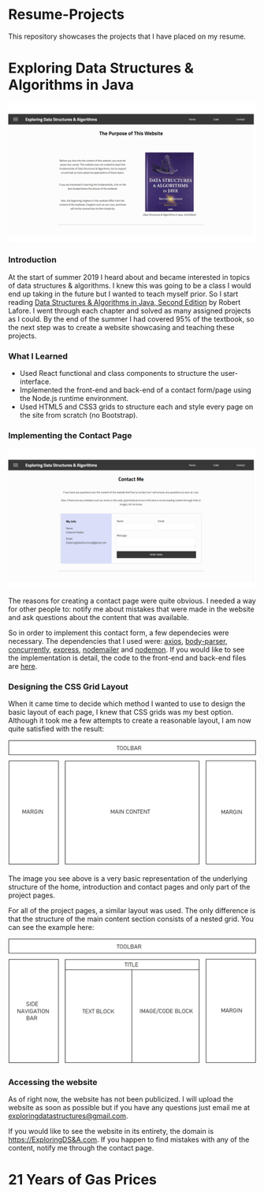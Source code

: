 # Resume-Projects
This repository showcases the projects that I have placed on my resume.

# Exploring Data Structures & Algorithms in Java

![HomePage](https://github.com/CShatto99/Resume-Projects/blob/master/READMEImg/WebsiteHomePage.png)

### Introduction

At the start of summer 2019 I heard about and became interested in topics of data structures & algorithms. I knew this was going to be a class I would end up taking in the future but I wanted to teach myself prior. So I start reading  [Data Structures & Algorithms in Java, Second Edition](http://web.fi.uba.ar/~jvillca/hd/public/books/Data_Structures_and_Algorithms_in_Java_2nd_Edition.pdf) by Robert Lafore. I went through each chapter and solved as many assigned projects as I could. By the end of the summer I had covered 95% of the textbook, so the next step was to create a website showcasing and teaching these projects.

### What I Learned

* Used React functional and class components to structure the user-interface.
* Implemented the front-end and back-end of a contact form/page using the Node.js runtime environment.
* Used HTML5 and CSS3 grids to structure each and style every page on the site from scratch (no Bootstrap).

### Implementing the Contact Page

![ContactPage](https://github.com/CShatto99/Resume-Projects/blob/master/READMEImg/WebsiteContactPage.png)

The reasons for creating a contact page were quite obvious. I needed a way for other people to: notify me about mistakes that were made in the website and ask questions about the content that was available.

So in order to implement this contact form, a few dependecies were necessary. The dependencies that I used were: [axios](https://www.npmjs.com/package/axios), [body-parser](https://www.npmjs.com/package/body-parser), [concurrently](https://www.npmjs.com/package/concurrently), [express](https://www.npmjs.com/package/express), [nodemailer](https://www.npmjs.com/package/nodemailer) and [nodemon](https://www.npmjs.com/package/nodemon). If you would like to see the implementation is detail, the code to the front-end and back-end files are [here](https://github.com/CShatto99/Resume-Projects/tree/master/READMECodeFiles).

### Designing the CSS Grid Layout

When it came time to decide which method I wanted to use to design the basic layout of each page, I knew that CSS grids was my best option. Although it took me a few attempts to create a reasonable layout, I am now quite satisfied with the result: 

![WebsitePageLayout](https://github.com/CShatto99/Resume-Projects/blob/master/READMEImg/WebsitePageLayout.png)

The image you see above is a very basic representation of the underlying structure of the home, introduction and contact pages and only part of the project pages.

For all of the project pages, a similar layout was used. The only difference is that the structure of the main content section consists of a nested grid. You can see the example here: 

![WebsiteCodeLayout](https://github.com/CShatto99/Resume-Projects/blob/master/READMEImg/WebsiteCodeLayout.png)

### Accessing the website

As of right now, the website has not been publicized. I will upload the website as soon as possible but if you have any questions just email me at exploringdatastructures@gmail.com.

If you would like to see the website in its entirety, the domain is [https://ExploringDS&A.com](). If you happen to find mistakes with any of the content, notify me through the contact page.

# 21 Years of Gas Prices



